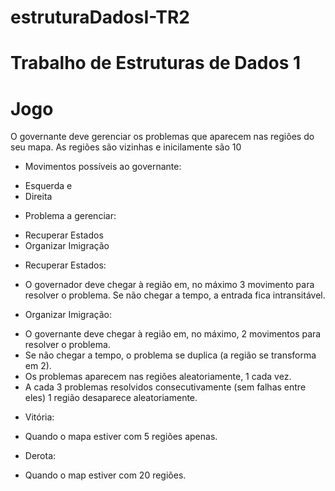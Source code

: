 # estruturaDadosI-TR2
# Trabalho de Estruturas de Dados 1
# Jogo
O governante deve gerenciar os problemas que aparecem nas regiões do seu mapa. As regiões são vizinhas e inicilamente são 10
* Movimentos possíveis ao governante:
- Esquerda e 
- Direita
* Problema a gerenciar:
- Recuperar Estados
- Organizar Imigração
* Recuperar Estados:
- O governador deve chegar à região em, no máximo 3 movimento para resolver o problema. Se não chegar a tempo, a entrada fica intransitável.
* Organizar Imigração:
- O governante deve chegar à região em, no máximo, 2 movimentos para resolver o problema.
- Se não chegar a tempo, o problema se duplica (a região se transforma em 2).
- Os problemas aparecem nas regiões aleatoriamente, 1 cada vez.
- A cada 3 problemas resolvidos consecutivamente (sem falhas entre eles) 1 região desaparece aleatoriamente.
* Vitória:
- Quando o mapa estiver com 5 regiões apenas.
* Derota:
- Quando o map estiver com 20 regiões.
